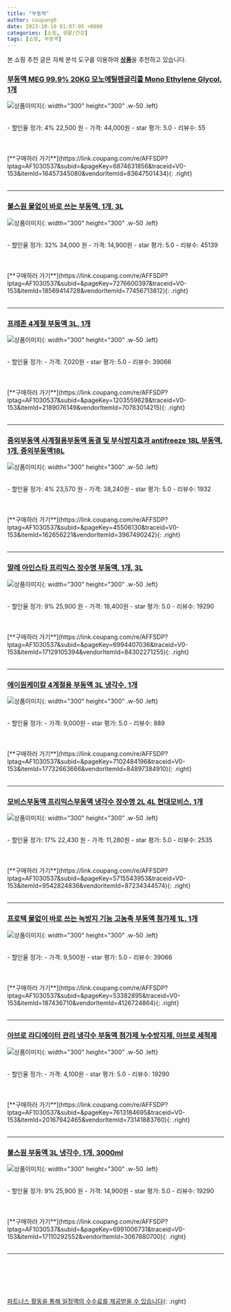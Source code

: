 ```yaml
---
title: "부동액"
author: coupang6
date: 2023-10-10 01:07:05 +0800
categories: [쇼핑, 생활/건강]
tags: [쇼핑, 부동액]
---
```


본 쇼핑 추천 글은 자체 분석 도구를 이용하여 [**상품**](https://link.coupang.com/a/bao1ui)을 추천하고 있습니다.

### [부동액 MEG 99.9% 20KG 모노에틸렌글리콜 Mono Ethylene Glycol, 1개](https://link.coupang.com/re/AFFSDP?lptag=AF1030537&subid=&pageKey=6874631856&traceid=V0-153&itemId=16457345080&vendorItemId=83647501434)

![상품이미지](https://thumbnail6.coupangcdn.com/thumbnails/remote/230x230ex/image/vendor_inventory/16c4/323418a5ff70100174afbfa7d6db0b5c1eb066169e2bbf1028dc1cdfe8f0.jpg){: width="300" height="300" .w-50 .left}


<br>
- 할인율 정가: 4%  22,500   원
- 가격: 44,000원
- star 평가: 5.0
- 리뷰수: 55
<br>
<br>
<br>
<br>
[**구매하러 가기**](https://link.coupang.com/re/AFFSDP?lptag=AF1030537&subid=&pageKey=6874631856&traceid=V0-153&itemId=16457345080&vendorItemId=83647501434){: .right}
<br>
<br>

---

### [불스원 물없이 바로 쓰는 부동액, 1개, 3L](https://link.coupang.com/re/AFFSDP?lptag=AF1030537&subid=&pageKey=7276600397&traceid=V0-153&itemId=18569414728&vendorItemId=77456713812)

![상품이미지](https://thumbnail6.coupangcdn.com/thumbnails/remote/230x230ex/image/retail/images/6263150894474617-a4304061-4d75-41b0-b0de-3a53f21d30ab.jpg){: width="300" height="300" .w-50 .left}


<br>
- 할인율 정가: 32%  34,000   원
- 가격: 14,900원
- star 평가: 5.0
- 리뷰수: 45139
<br>
<br>
<br>
<br>
[**구매하러 가기**](https://link.coupang.com/re/AFFSDP?lptag=AF1030537&subid=&pageKey=7276600397&traceid=V0-153&itemId=18569414728&vendorItemId=77456713812){: .right}
<br>
<br>

---

### [프레존 4계절 부동액 3L, 1개](https://link.coupang.com/re/AFFSDP?lptag=AF1030537&subid=&pageKey=1203559628&traceid=V0-153&itemId=2189076149&vendorItemId=70783014215)

![상품이미지](https://thumbnail7.coupangcdn.com/thumbnails/remote/230x230ex/image/retail/images/100081851196139-49c6baab-1e6b-4108-8731-5593f64c1d1d.jpg){: width="300" height="300" .w-50 .left}


<br>
- 할인율 정가: 
- 가격: 7,020원
- star 평가: 5.0
- 리뷰수: 39066
<br>
<br>
<br>
<br>
[**구매하러 가기**](https://link.coupang.com/re/AFFSDP?lptag=AF1030537&subid=&pageKey=1203559628&traceid=V0-153&itemId=2189076149&vendorItemId=70783014215){: .right}
<br>
<br>

---

### [중외부동액 사계절용부동액 동결 및 부식방지효과 antifreeze 18L 부동액, 1개, 중외부동액18L](https://link.coupang.com/re/AFFSDP?lptag=AF1030537&subid=&pageKey=45506130&traceid=V0-153&itemId=162656221&vendorItemId=3967490242)

![상품이미지](https://thumbnail8.coupangcdn.com/thumbnails/remote/230x230ex/image/vendor_inventory/images/2018/09/18/8/9/8f1918ea-9774-40f4-8713-1f2dfa0dd997.jpg){: width="300" height="300" .w-50 .left}


<br>
- 할인율 정가: 4%  23,570   원
- 가격: 38,240원
- star 평가: 5.0
- 리뷰수: 1932
<br>
<br>
<br>
<br>
[**구매하러 가기**](https://link.coupang.com/re/AFFSDP?lptag=AF1030537&subid=&pageKey=45506130&traceid=V0-153&itemId=162656221&vendorItemId=3967490242){: .right}
<br>
<br>

---

### [말레 아인스타 프리믹스 장수명 부동액, 1개, 3L](https://link.coupang.com/re/AFFSDP?lptag=AF1030537&subid=&pageKey=6994407036&traceid=V0-153&itemId=17129105394&vendorItemId=84302271255)

![상품이미지](https://thumbnail9.coupangcdn.com/thumbnails/remote/230x230ex/image/retail/images/2022/12/14/16/8/83f70ab0-9ca2-48a6-b6d5-995ea34de6e2.jpg){: width="300" height="300" .w-50 .left}


<br>
- 할인율 정가: 9%  25,900   원
- 가격: 18,400원
- star 평가: 5.0
- 리뷰수: 19290
<br>
<br>
<br>
<br>
[**구매하러 가기**](https://link.coupang.com/re/AFFSDP?lptag=AF1030537&subid=&pageKey=6994407036&traceid=V0-153&itemId=17129105394&vendorItemId=84302271255){: .right}
<br>
<br>

---

### [에이원케미칼 4계절용 부동액 3L 냉각수, 1개](https://link.coupang.com/re/AFFSDP?lptag=AF1030537&subid=&pageKey=7102484196&traceid=V0-153&itemId=17732663666&vendorItemId=84897384910)

![상품이미지](https://thumbnail7.coupangcdn.com/thumbnails/remote/230x230ex/image/vendor_inventory/1aa6/eed2a3223e1e7d5b9a262931deb26945d0c48e3b688db8be35798348f9f9.jpg){: width="300" height="300" .w-50 .left}


<br>
- 할인율 정가: 
- 가격: 9,000원
- star 평가: 5.0
- 리뷰수: 889
<br>
<br>
<br>
<br>
[**구매하러 가기**](https://link.coupang.com/re/AFFSDP?lptag=AF1030537&subid=&pageKey=7102484196&traceid=V0-153&itemId=17732663666&vendorItemId=84897384910){: .right}
<br>
<br>

---

### [모비스부동액 프리믹스부동액 냉각수 장수명 2L 4L 현대모비스, 1개](https://link.coupang.com/re/AFFSDP?lptag=AF1030537&subid=&pageKey=5715543953&traceid=V0-153&itemId=9542824836&vendorItemId=87234344574)

![상품이미지](https://thumbnail8.coupangcdn.com/thumbnails/remote/230x230ex/image/vendor_inventory/8730/67fa5f01a05632f1593b65cda38fadc4e8aecd52efd0744a19b33a4ae37f.jpg){: width="300" height="300" .w-50 .left}


<br>
- 할인율 정가: 17%  22,430   원
- 가격: 11,280원
- star 평가: 5.0
- 리뷰수: 2535
<br>
<br>
<br>
<br>
[**구매하러 가기**](https://link.coupang.com/re/AFFSDP?lptag=AF1030537&subid=&pageKey=5715543953&traceid=V0-153&itemId=9542824836&vendorItemId=87234344574){: .right}
<br>
<br>

---

### [프로텍 물없이 바로 쓰는 녹방지 기능 고농축 부동액 첨가제 1L, 1개](https://link.coupang.com/re/AFFSDP?lptag=AF1030537&subid=&pageKey=53382895&traceid=V0-153&itemId=187436710&vendorItemId=4126724864)

![상품이미지](https://thumbnail7.coupangcdn.com/thumbnails/remote/230x230ex/image/retail/images/3139269970965344-14510ad6-da5f-4d3f-ac5e-40eb3e865279.jpg){: width="300" height="300" .w-50 .left}


<br>
- 할인율 정가: 
- 가격: 9,500원
- star 평가: 5.0
- 리뷰수: 39066
<br>
<br>
<br>
<br>
[**구매하러 가기**](https://link.coupang.com/re/AFFSDP?lptag=AF1030537&subid=&pageKey=53382895&traceid=V0-153&itemId=187436710&vendorItemId=4126724864){: .right}
<br>
<br>

---

### [아브로 라디에이터 관리 냉각수 부동액 첨가제 누수방지제, 아브로 세척제](https://link.coupang.com/re/AFFSDP?lptag=AF1030537&subid=&pageKey=7613184695&traceid=V0-153&itemId=20167942465&vendorItemId=73141883760)

![상품이미지](https://thumbnail9.coupangcdn.com/thumbnails/remote/230x230ex/image/vendor_inventory/0f71/9151be22bc4d69282782c68bec922b249d89702f3bb344652fd2c1da02f9.jpg){: width="300" height="300" .w-50 .left}


<br>
- 할인율 정가: 
- 가격: 4,100원
- star 평가: 5.0
- 리뷰수: 19290
<br>
<br>
<br>
<br>
[**구매하러 가기**](https://link.coupang.com/re/AFFSDP?lptag=AF1030537&subid=&pageKey=7613184695&traceid=V0-153&itemId=20167942465&vendorItemId=73141883760){: .right}
<br>
<br>

---

### [불스원 부동액 3L 냉각수, 1개, 3000ml](https://link.coupang.com/re/AFFSDP?lptag=AF1030537&subid=&pageKey=6991006731&traceid=V0-153&itemId=17110292552&vendorItemId=3067880700)

![상품이미지](https://thumbnail8.coupangcdn.com/thumbnails/remote/230x230ex/image/retail/images/1755021853803917-c6217f6b-a10f-4a1b-a335-5ab445e63ec3.jpg){: width="300" height="300" .w-50 .left}


<br>
- 할인율 정가: 9%  25,900   원
- 가격: 14,900원
- star 평가: 5.0
- 리뷰수: 19290
<br>
<br>
<br>
<br>
[**구매하러 가기**](https://link.coupang.com/re/AFFSDP?lptag=AF1030537&subid=&pageKey=6991006731&traceid=V0-153&itemId=17110292552&vendorItemId=3067880700){: .right}
<br>
<br>

---
<br><br><br><br><br> [파트너스 활동을 통해 일정액의 수수료를 제공받을 수 있습니다](https://link.coupang.com/a/bao1ui){: .right}